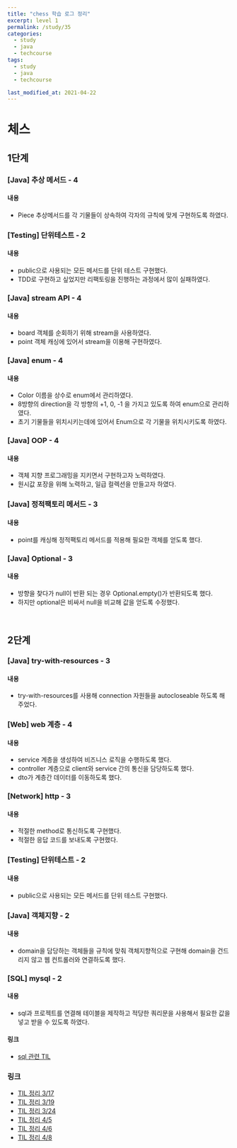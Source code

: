 ```yaml
---
title: "chess 학습 로그 정리"
excerpt: level 1
permalink: /study/35
categories:
  - study
  - java
  - techcourse
tags:
  - study
  - java
  - techcourse

last_modified_at: 2021-04-22
---  
```

# 체스  
## 1단계  
### [Java] 추상 메서드 - 4
#### 내용
- Piece 추상메서드를 각 기물들이 상속하여 각자의 규칙에 맞게 구현하도록 하였다.

### [Testing] 단위테스트 - 2
#### 내용 
- public으로 사용되는 모든 메서드를 단위 테스트 구현했다.
- TDD로 구현하고 싶었지만 리팩토링을 진행하는 과정에서 많이 실패하였다.

### [Java] stream API - 4
#### 내용
- board 객체를 순회하기 위해 stream을 사용하였다.
- point 객체 캐싱에 있어서 stream을 이용해 구현하였다.

### [Java] enum - 4
#### 내용
- Color 이름을 상수로 enum에서 관리하였다.
- 8방향의 direction을 각 방향의 +1, 0, -1 을 가지고 있도록 하여 enum으로 관리하였다. 
- 초기 기물들을 위치시키는데에 있어서 Enum으로 각 기물을 위치시키도록 하였다.

### [Java] OOP - 4
#### 내용
- 객체 지향 프로그래밍을 지키면서 구현하고자 노력하였다.
- 원시값 포장을 위해 노력하고, 일급 컬렉션을 만들고자 하였다.  

### [Java] 정적팩토리 메서드 - 3
#### 내용  
- point를 캐싱해 정적팩토리 메서드를 적용해 필요한 객체를 얻도록 했다.  

### [Java] Optional - 3
#### 내용  
- 방향을 찾다가 null이 반환 되는 경우 Optional.empty()가 반환되도록 했다.  
- 하지만 optional은 비싸서 null을 비교해 값을 얻도록 수정했다.  

<br>

## 2단계  
### [Java] try-with-resources - 3
#### 내용
- try-with-resources를 사용해 connection 자원들을 autocloseable 하도록 해주었다.  

### [Web] web 계층 - 4
#### 내용
- service 계층을 생성하여 비즈니스 로직을 수행하도록 했다. 
- controller 계층으로 client와 service 간의 통신을 담당하도록 했다.
- dto가 계층간 데이터를 이동하도록 했다.

### [Network] http - 3
#### 내용
- 적절한 method로 통신하도록 구현했다.
- 적절한 응답 코드를 보내도록 구현했다.

### [Testing] 단위테스트 - 2
#### 내용 
- public으로 사용되는 모든 메서드를 단위 테스트 구현했다.

### [Java] 객체지향 - 2
#### 내용 
- domain을 담당하는 객체들을 규칙에 맞춰 객체지향적으로 구현해 domain을 건드리지 않고 웹 컨트롤러와 연결하도록 했다.

### [SQL] mysql - 2
#### 내용 
- sql과 프로젝트를 연결해 테이블을 제작하고 적당한 쿼리문을 사용해서 필요한 값을 넣고 받을 수 있도록 하였다.  
#### 링크  
- [sql 관련 TIL](https://dusdn1702.github.io/techcourse/43)  

### 링크
- [TIL 정리 3/17](https://dusdn1702.github.io/techcourse/32)
- [TIL 정리 3/19](https://dusdn1702.github.io/techcourse/34)
- [TIL 정리 3/24](https://dusdn1702.github.io/techcourse/37)
- [TIL 정리 4/5](https://dusdn1702.github.io/techcourse/45)
- [TIL 정리 4/6](https://dusdn1702.github.io/techcourse/46)
- [TIL 정리 4/8](dhttps://usdn1702.github.io/techcourse/48)
